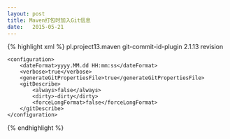 ```yaml
---
layout: post
title: Maven打包时加入Git信息
date:   2015-05-21
---
```



{% highlight xml %}
<plugin>
    <groupId>pl.project13.maven</groupId>
    <artifactId>git-commit-id-plugin</artifactId>
    <version>2.1.13</version>
    <executions>
        <execution>
            <goals>
                <goal>revision</goal>
            </goals>
        </execution>
    </executions>

    <configuration>
        <dateFormat>yyyy.MM.dd HH:mm:ss</dateFormat>
        <verbose>true</verbose>
        <generateGitPropertiesFile>true</generateGitPropertiesFile>
        <gitDescribe>
            <always>false</always>
            <dirty>-dirty</dirty>
            <forceLongFormat>false</forceLongFormat>
        </gitDescribe>
    </configuration>
</plugin>
{% endhighlight %}

